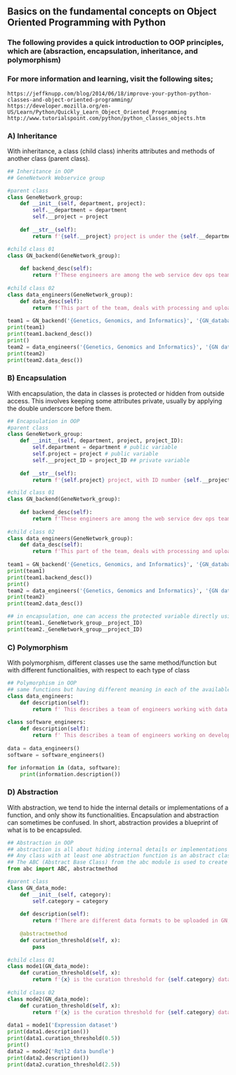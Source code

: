 ## Basics on the fundamental concepts on Object Oriented Programming with Python 
### The following provides a quick introduction to OOP principles, which are (absraction, encapsulation, inheritance, and polymorphism)
### For more information and learning, visit the following sites; 
`https://jeffknupp.com/blog/2014/06/18/improve-your-python-python-classes-and-object-oriented-programming/`
`https://developer.mozilla.org/en-US/Learn/Python/Quickly_Learn_Object_Oriented_Programming`
`http://www.tutorialspoint.com/python/python_classes_objects.htm`

### A) Inheritance 
With inheritance, a class (child class) inherits attributes and methods of another class (parent class). 
```python
## Inheritance in OOP 
## GeneNetwork Webservice group 

#parent class 
class GeneNetwork_group: 
    def __init__(self, department, project): 
        self.__department = department 
        self.__project = project 
        
    def __str__(self):
        return f'{self.__project} project is under the {self.__department} department in GN' 

#child class 01 
class GN_backend(GeneNetwork_group):
    
    def backend_desc(self):
        return f'These engineers are among the web service dev ops team to maintain GN databases' 
         
#child class 02 
class data_engineers(GeneNetwork_group):
    def data_desc(self):
        return f'This part of the team, deals with processing and uploading datasets to GN databases' 
    
team1 = GN_backend('{Genetics, Genomics, and Informatics}', '{GN_database modelling and scaling}')
print(team1)
print(team1.backend_desc()) 
print()
team2 = data_engineers('{Genetics, Genomics and Informatics}', '{GN data wrangling}')
print(team2)
print(team2.data_desc())

```

### B) Encapsulation 
With encapsulation, the data in classes is protected or hidden from outside access. This involves keeping some attributes private, usually by applying the double underscore before them.
```python
## Encapsulation in OOP 
#parent class 
class GeneNetwork_group: 
    def __init__(self, department, project, project_ID): 
        self.department = department # public variable 
        self.project = project # public variable
        self.__project_ID = project_ID ## private variable 
        
    def __str__(self):
        return f'{self.project} project, with ID number {self.__project_ID}, is under the {self.department} department in GN' 

#child class 01 
class GN_backend(GeneNetwork_group):
    
    def backend_desc(self):
        return f'These engineers are among the web service dev ops team to maintain GN databases' 
         
#child class 02 
class data_engineers(GeneNetwork_group):
    def data_desc(self):
        return f'This part of the team, deals with processing and uploading datasets to GN databases' 
    
team1 = GN_backend('{Genetics, Genomics, and Informatics}', '{GN_database modelling and scaling}', 101)
print(team1)
print(team1.backend_desc()) 
print()
team2 = data_engineers('{Genetics, Genomics and Informatics}', '{GN data wrangling}', 102)
print(team2)
print(team2.data_desc())

## in encapsulation, one can access the protected variable directly using name mangling as follows; 
print(team1._GeneNetwork_group__project_ID)
print(team2._GeneNetwork_group__project_ID) 

```

### C) Polymorphism 
With polymorphism, different classes use the same method/function but with different functionalities, with respect to each type of class 
```python
## Polymorphism in OOP 
## same functions but having different meaning in each of the available classes 
class data_engineers: 
    def description(self):
        return f' This describes a team of engineers working with data wrangling for GN' 
    
class software_engineers: 
    def description(self):
        return f' This describes a team of engineers working on developing softwares for data wrangling in GN' 
    
data = data_engineers()
software = software_engineers()

for information in (data, software):
    print(information.description()) 

```

### D) Abstraction 
With abstraction, we tend to hide the internal details or implementations of a function, and only show its functionalities. 
Encapsulation and abstraction can sometimes be confused. In short, abstraction provides a blueprint of what is to be encapsuled. 
```python
## Abstraction in OOP 
## abstraction is all about hiding internal details or implementations of a function and only to show its fucntionalities 
## Any class with at least one abstraction function is an abstract class 
## The ABC (Abstract Base Class) from the abc module is used to create abstract classes 
from abc import ABC, abstractmethod 

#parent class 
class GN_data_mode:
    def __init__(self, category):
        self.category = category 
    
    def description(self):
        return f'There are different data formats to be uploaded in GN, and this is one of them' 
    
    @abstractmethod 
    def curation_threshold(self, x):
        pass 
    
#child class 01 
class mode1(GN_data_mode):
    def curation_threshold(self, x):
        return f'{x} is the curation threshold for {self.category} data format' 
    
#child class 02
class mode2(GN_data_mode):
    def curation_threshold(self, x):
        return f'{x} is the curation threshold for {self.category} data format' 
    
data1 = mode1('Expression dataset') 
print(data1.description())
print(data1.curation_threshold(0.5))
print()
data2 = mode2('Rqtl2 data bundle') 
print(data2.description())
print(data2.curation_threshold(2.5))   

```
